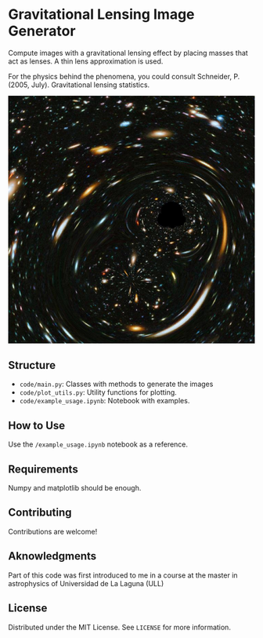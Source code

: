 # Gravitational Lensing Image Generator

Compute images with a gravitational lensing effect by placing masses that act as lenses. A thin lens approximation is used.

For the physics behind the phenomena, you could consult Schneider, P. (2005, July). Gravitational lensing statistics.

![Lensing Example](plots/hubble_lens_example.jpg)

## Structure

- `code/main.py`: Classes with methods to generate the images
- `code/plot_utils.py`: Utility functions for plotting.
- `code/example_usage.ipynb`: Notebook with examples. 

## How to Use

Use the `/example_usage.ipynb` notebook as a reference. 

## Requirements

Numpy and matplotlib should be enough.

## Contributing

Contributions are welcome! 

## Aknowledgments

Part of this code was first introduced to me in a course at the master in astrophysics of Universidad de La Laguna (ULL)

## License

Distributed under the MIT License. See `LICENSE` for more information.
